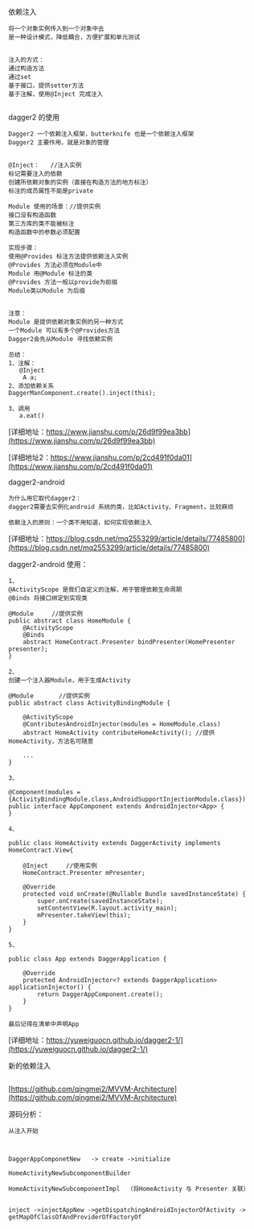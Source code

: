 
依赖注入
```
将一个对象实例传入到一个对象中去
是一种设计模式，降低耦合，方便扩展和单元测试


注入的方式：
通过构造方法
通过set
基于接口，提供setter方法
基于注解，使用@Inject 完成注入


```
dagger2 的使用
```
Dagger2 一个依赖注入框架，butterknife 也是一个依赖注入框架
Dagger2 主要作用，就是对象的管理


@Inject：   //注入实例
标记需要注入的依赖
创建所依赖对象的实例（直接在构造方法的地方标注）
标注的成员属性不能是private

Module 使用的场景：//提供实例
接口没有构造函数
第三方库的类不能被标注
构造函数中的参数必须配置

实现步骤：
使用@Provides 标注方法提供依赖注入实例
@Provides 方法必须在Module中
Module 用@Module 标注的类
@Provides 方法一般以provide为前缀
Module类以Module 为后缀


注意：
Module 是提供依赖对象实例的另一种方式
一个Module 可以有多个@Provides方法
Dagger2会先从Module 寻找依赖实例

总结：
1、注解：
   @Inject
    A a;
2、添加依赖关系
DaggerManComponent.create().inject(this);

3、调用
   a.eat()

```

[详细地址：https://www.jianshu.com/p/26d9f99ea3bb](https://www.jianshu.com/p/26d9f99ea3bb)

[详细地址2：https://www.jianshu.com/p/2cd491f0da01](https://www.jianshu.com/p/2cd491f0da01)


dagger2-android
```
为什么用它取代dagger2：
dagger2需要去实例化android 系统的类，比如Activity、Fragment，比较麻烦

依赖注入的原则：一个类不用知道，如何实现依赖注入

```
[详细地址：https://blog.csdn.net/mq2553299/article/details/77485800](https://blog.csdn.net/mq2553299/article/details/77485800)


dagger2-android 使用：
```
1、
@ActivityScope 是我们自定义的注解，用于管理依赖生命周期
@Binds 将接口绑定到实现类 

@Module     //提供实例
public abstract class HomeModule {
    @ActivityScope
    @Binds
    abstract HomeContract.Presenter bindPresenter(HomePresenter presenter);
}

2、
创建一个注入器Module，用于生成Activity 

@Module       //提供实例
public abstract class ActivityBindingModule {

    @ActivityScope
    @ContributesAndroidInjector(modules = HomeModule.class)
    abstract HomeActivity contributeHomeActivity(); //提供HomeActivity，方法名可随意

    ...
}

3、

@Component(modules = {ActivityBindingModule.class,AndroidSupportInjectionModule.class})
public interface AppComponent extends AndroidInjector<App> {
}

4、

public class HomeActivity extends DaggerActivity implements HomeContract.View{

    @Inject     //使用实例
    HomeContract.Presenter mPresenter;

    @Override
    protected void onCreate(@Nullable Bundle savedInstanceState) {
        super.onCreate(savedInstanceState);
        setContentView(R.layout.activity_main);
        mPresenter.takeView(this);
    }
}

5、

public class App extends DaggerApplication {

    @Override
    protected AndroidInjector<? extends DaggerApplication> applicationInjector() {
        return DaggerAppComponent.create();
    }
}

最后记得在清单中声明App

```
[详细地址：https://yuweiguocn.github.io/dagger2-1/](https://yuweiguocn.github.io/dagger2-1/)



新的依赖注入
```

```
[](https://github.com/qingmei2/blogs/blob/master/src/Android-DI/%E5%91%8A%E5%88%ABDagger2%EF%BC%8CAndroid%E7%9A%84Kotlin%E9%A1%B9%E7%9B%AE%E4%B8%AD%E4%BD%BF%E7%94%A8Kodein%E8%BF%9B%E8%A1%8C%E4%BE%9D%E8%B5%96%E6%B3%A8%E5%85%A5.md)

[https://github.com/qingmei2/MVVM-Architecture](https://github.com/qingmei2/MVVM-Architecture)


源码分析：
```
从注入开始



DaggerAppComponetNew   -> create ->initialize

HomeActivityNewSubcomponentBuilder

HomeActivityNewSubcomponentImpl  （将HomeActivity 与 Presenter 关联）


inject ->injectAppNew ->getDispatchingAndroidInjectorOfActivity -> getMapOfClassOfAndProviderOfFactoryOf
```
